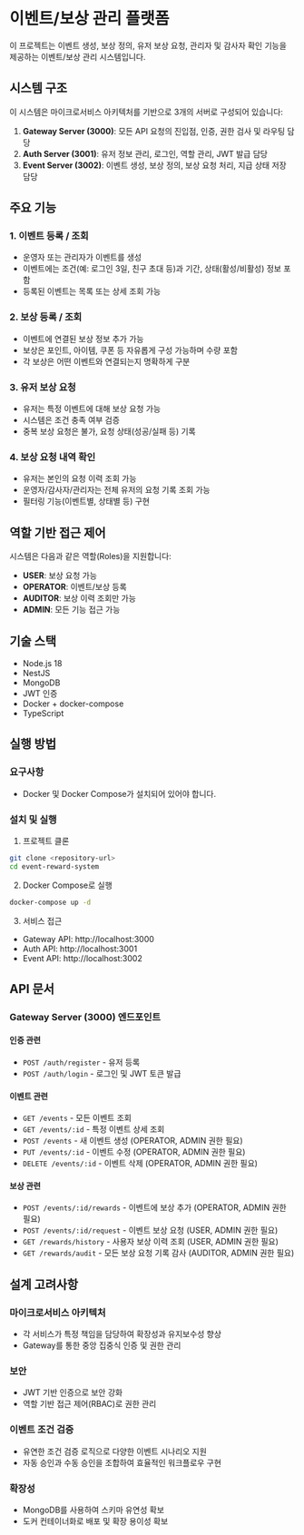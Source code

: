 # 이벤트/보상 관리 플랫폼

이 프로젝트는 이벤트 생성, 보상 정의, 유저 보상 요청, 관리자 및 감사자 확인 기능을 제공하는 이벤트/보상 관리 시스템입니다.

## 시스템 구조

이 시스템은 마이크로서비스 아키텍처를 기반으로 3개의 서버로 구성되어 있습니다:

1. **Gateway Server (3000)**: 모든 API 요청의 진입점, 인증, 권한 검사 및 라우팅 담당
2. **Auth Server (3001)**: 유저 정보 관리, 로그인, 역할 관리, JWT 발급 담당
3. **Event Server (3002)**: 이벤트 생성, 보상 정의, 보상 요청 처리, 지급 상태 저장 담당

## 주요 기능

### 1. 이벤트 등록 / 조회
- 운영자 또는 관리자가 이벤트를 생성
- 이벤트에는 조건(예: 로그인 3일, 친구 초대 등)과 기간, 상태(활성/비활성) 정보 포함
- 등록된 이벤트는 목록 또는 상세 조회 가능

### 2. 보상 등록 / 조회
- 이벤트에 연결된 보상 정보 추가 가능
- 보상은 포인트, 아이템, 쿠폰 등 자유롭게 구성 가능하며 수량 포함
- 각 보상은 어떤 이벤트와 연결되는지 명확하게 구분

### 3. 유저 보상 요청
- 유저는 특정 이벤트에 대해 보상 요청 가능
- 시스템은 조건 충족 여부 검증
- 중복 보상 요청은 불가, 요청 상태(성공/실패 등) 기록

### 4. 보상 요청 내역 확인
- 유저는 본인의 요청 이력 조회 가능
- 운영자/감사자/관리자는 전체 유저의 요청 기록 조회 가능
- 필터링 기능(이벤트별, 상태별 등) 구현

## 역할 기반 접근 제어

시스템은 다음과 같은 역할(Roles)을 지원합니다:

- **USER**: 보상 요청 가능
- **OPERATOR**: 이벤트/보상 등록
- **AUDITOR**: 보상 이력 조회만 가능
- **ADMIN**: 모든 기능 접근 가능

## 기술 스택

- Node.js 18
- NestJS
- MongoDB
- JWT 인증
- Docker + docker-compose
- TypeScript

## 실행 방법

### 요구사항

- Docker 및 Docker Compose가 설치되어 있어야 합니다.

### 설치 및 실행

1. 프로젝트 클론

```bash
git clone <repository-url>
cd event-reward-system
```

2. Docker Compose로 실행

```bash
docker-compose up -d
```

3. 서비스 접근

- Gateway API: http://localhost:3000
- Auth API: http://localhost:3001
- Event API: http://localhost:3002

## API 문서

### Gateway Server (3000) 엔드포인트

#### 인증 관련
- `POST /auth/register` - 유저 등록
- `POST /auth/login` - 로그인 및 JWT 토큰 발급

#### 이벤트 관련
- `GET /events` - 모든 이벤트 조회
- `GET /events/:id` - 특정 이벤트 상세 조회
- `POST /events` - 새 이벤트 생성 (OPERATOR, ADMIN 권한 필요)
- `PUT /events/:id` - 이벤트 수정 (OPERATOR, ADMIN 권한 필요)
- `DELETE /events/:id` - 이벤트 삭제 (OPERATOR, ADMIN 권한 필요)

#### 보상 관련
- `POST /events/:id/rewards` - 이벤트에 보상 추가 (OPERATOR, ADMIN 권한 필요)
- `POST /events/:id/request` - 이벤트 보상 요청 (USER, ADMIN 권한 필요)
- `GET /rewards/history` - 사용자 보상 이력 조회 (USER, ADMIN 권한 필요)
- `GET /rewards/audit` - 모든 보상 요청 기록 감사 (AUDITOR, ADMIN 권한 필요)

## 설계 고려사항

### 마이크로서비스 아키텍처
- 각 서비스가 특정 책임을 담당하여 확장성과 유지보수성 향상
- Gateway를 통한 중앙 집중식 인증 및 권한 관리

### 보안
- JWT 기반 인증으로 보안 강화
- 역할 기반 접근 제어(RBAC)로 권한 관리

### 이벤트 조건 검증
- 유연한 조건 검증 로직으로 다양한 이벤트 시나리오 지원
- 자동 승인과 수동 승인을 조합하여 효율적인 워크플로우 구현

### 확장성
- MongoDB를 사용하여 스키마 유연성 확보
- 도커 컨테이너화로 배포 및 확장 용이성 확보
